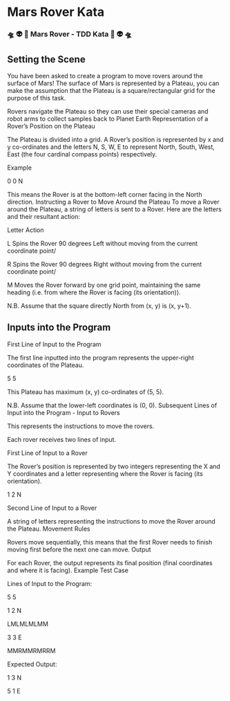 # Mars Rover Kata

### 🛸 👽 💚 Mars Rover - TDD Kata 💚 👽 🛸

## Setting the Scene
You have been asked to create a program to move rovers around the surface of Mars!
The surface of Mars is represented by a Plateau, you can make the assumption that the Plateau is a square/rectangular grid for the purpose of
this task.

Rovers navigate the Plateau so they can use their special cameras and robot arms to collect samples back to Planet Earth
Representation of a Rover’s Position on the Plateau

The Plateau is divided into a grid. A Rover’s position is represented by x and y co-ordinates and the letters N, S, W, E to represent North,
South, West, East (the four cardinal compass points) respectively.

Example

0 0 N

This means the Rover is at the bottom-left corner facing in the North direction.
Instructing a Rover to Move Around the Plateau
To move a Rover around the Plateau, a string of letters is sent to a Rover.
Here are the letters and their resultant action:

Letter Action

L Spins the Rover 90 degrees Left without moving from the current coordinate point/

R Spins the Rover 90 degrees Right without moving from the current coordinate point/

M Moves the Rover forward by one grid point, maintaining the same
heading (i.e. from where the Rover is facing (its orientation)).

N.B. Assume that the square directly North from (x, y) is (x, y+1).

## Inputs into the Program

First Line of Input to the Program

The first line inputted into the program represents the upper-right coordinates of the Plateau.

5 5

This Plateau has maximum (x, y) co-ordinates of (5, 5).

N.B. Assume that the lower-left coordinates is (0, 0).
Subsequent Lines of Input into the Program - Input to Rovers

This represents the instructions to move the rovers.

Each rover receives two lines of input.

First Line of Input to a Rover

The Rover’s position is represented by two integers representing the X and Y coordinates and a letter representing where the Rover is facing (its
orientation).

1 2 N

Second Line of Input to a Rover

A string of letters representing the instructions to move the Rover around the Plateau.
Movement Rules

Rovers move sequentially, this means that the first Rover needs to finish moving first before the next one can move.
Output

For each Rover, the output represents its final position (final coordinates and where it is facing).
Example Test Case

Lines of Input to the Program:

5 5

1 2 N

LMLMLMLMM

3 3 E

MMRMMRMRRM

Expected Output:

1 3 N

5 1 E







